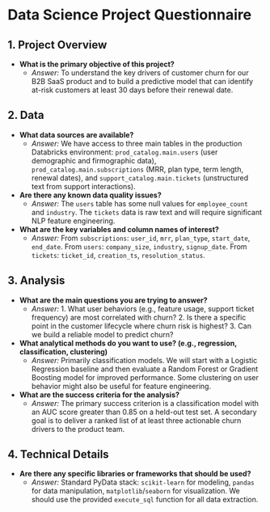 # Data Science Project Questionnaire

## 1. Project Overview

*   **What is the primary objective of this project?**
    *   *Answer:* To understand the key drivers of customer churn for our B2B SaaS product and to build a predictive model that can identify at-risk customers at least 30 days before their renewal date.

## 2. Data

*   **What data sources are available?**
    *   *Answer:* We have access to three main tables in the production Databricks environment: `prod_catalog.main.users` (user demographic and firmographic data), `prod_catalog.main.subscriptions` (MRR, plan type, term length, renewal dates), and `support_catalog.main.tickets` (unstructured text from support interactions).
*   **Are there any known data quality issues?**
    *   *Answer:* The `users` table has some null values for `employee_count` and `industry`. The `tickets` data is raw text and will require significant NLP feature engineering.
*   **What are the key variables and column names of interest?**
    *   *Answer:* From `subscriptions`: `user_id`, `mrr`, `plan_type`, `start_date`, `end_date`. From `users`: `company_size`, `industry`, `signup_date`. From `tickets`: `ticket_id`, `creation_ts`, `resolution_status`.

## 3. Analysis

*   **What are the main questions you are trying to answer?**
    *   *Answer:* 1. What user behaviors (e.g., feature usage, support ticket frequency) are most correlated with churn? 2. Is there a specific point in the customer lifecycle where churn risk is highest? 3. Can we build a reliable model to predict churn?
*   **What analytical methods do you want to use? (e.g., regression, classification, clustering)**
    *   *Answer:* Primarily classification models. We will start with a Logistic Regression baseline and then evaluate a Random Forest or Gradient Boosting model for improved performance. Some clustering on user behavior might also be useful for feature engineering.
*   **What are the success criteria for the analysis?**
    *   *Answer:* The primary success criterion is a classification model with an AUC score greater than 0.85 on a held-out test set. A secondary goal is to deliver a ranked list of at least three actionable churn drivers to the product team.

## 4. Technical Details

*   **Are there any specific libraries or frameworks that should be used?**
    *   *Answer:* Standard PyData stack: `scikit-learn` for modeling, `pandas` for data manipulation, `matplotlib`/`seaborn` for visualization. We should use the provided `execute_sql` function for all data extraction. 